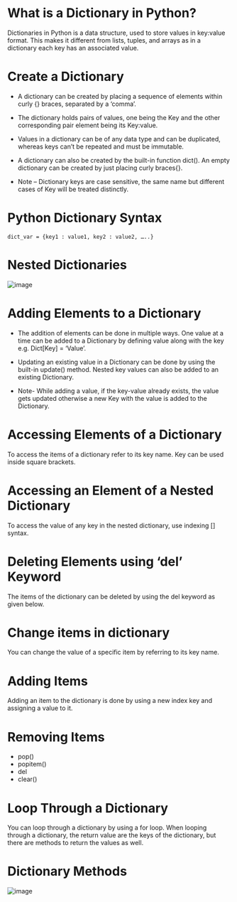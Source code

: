 # What is a Dictionary in Python?
Dictionaries in Python is a data structure, used to store values in key:value format. This makes it different from lists, tuples, and arrays as in a dictionary each key has an associated value.
# Create a Dictionary
  * A dictionary can be created by placing a sequence of elements within curly {} braces, separated by a ‘comma’.
  
  * The dictionary holds pairs of values, one being the Key and the other corresponding pair element being its Key:value.
  
  * Values in a dictionary can be of any data type and can be duplicated, whereas keys can’t be repeated and must be immutable.
  * A dictionary can also be created by the built-in function dict(). An empty dictionary can be created by just placing curly braces{}.
  * Note – Dictionary keys are case sensitive, the same name but different cases of Key will be treated distinctly.
# Python Dictionary Syntax
    dict_var = {key1 : value1, key2 : value2, …..}
# Nested Dictionaries
![image](https://github.com/PrithivRaaj/LearnPython/assets/111727780/ce827d35-7c26-4151-8dab-d2f0bdfaa147)
# Adding Elements to a Dictionary
 * The addition of elements can be done in multiple ways. One value at a time can be added to a Dictionary by defining value along with the key e.g. Dict[Key] = ‘Value’.
 
 * Updating an existing value in a Dictionary can be done by using the built-in update() method. Nested key values can also be added to an existing Dictionary.
   
 * Note- While adding a value, if the key-value already exists, the value gets updated otherwise a new Key with the value is added to the Dictionary.
# Accessing Elements of a Dictionary
To access the items of a dictionary refer to its key name. Key can be used inside square brackets. 
# Accessing an Element of a Nested Dictionary
To access the value of any key in the nested dictionary, use indexing [] syntax.
# Deleting Elements using ‘del’ Keyword
The items of the dictionary can be deleted by using the del keyword as given below.
# Change items in dictionary
You can change the value of a specific item by referring to its key name.
# Adding Items
Adding an item to the dictionary is done by using a new index key and assigning a value to it.
# Removing Items
 * pop()
 * popitem()
 * del
 * clear()
# Loop Through a Dictionary
You can loop through a dictionary by using a for loop. When looping through a dictionary, the return value are the keys of the dictionary, but there are methods to return the values as well.
# Dictionary Methods
![image](https://github.com/user-attachments/assets/71501063-0b05-4c57-a80c-cef668111af2)

